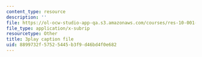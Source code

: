 ```yaml
---
content_type: resource
description: ''
file: https://ol-ocw-studio-app-qa.s3.amazonaws.com/courses/res-10-001-making-science-and-engineering-pictures-a-practical-guide-to-presenting-your-work-spring-2016/8899732f57525445b3f9d46bd4f0e682_AJdBJFlkvpg.vtt
file_type: application/x-subrip
resourcetype: Other
title: 3play caption file
uid: 8899732f-5752-5445-b3f9-d46bd4f0e682
---
```

